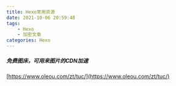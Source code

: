 ```yaml
---
title: Hexo常用资源
date: 2021-10-06 20:59:48
tags: 
    - Hexo
    - 加密文章
categories: Hexo
---
```


##### 免费图床，可用来图片的CDN加速
[https://www.oleou.com/zt/tuc/](https://www.oleou.com/zt/tuc/) 



